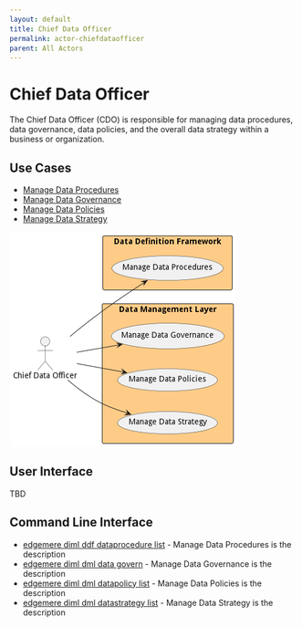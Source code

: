 ```yaml
---
layout: default
title: Chief Data Officer
permalink: actor-chiefdataofficer
parent: All Actors
---
```

# Chief Data Officer

The Chief Data Officer (CDO) is responsible for managing data procedures, data governance, data policies, and the overall data strategy within a business or organization.



## Use Cases

* [Manage Data Procedures](usecase-ManageDataProcedures)
* [Manage Data Governance](usecase-ManageDataGovernance)
* [Manage Data Policies](usecase-ManageDataPolicies)
* [Manage Data Strategy](usecase-ManageDataStrategy)


![Use Case Diagram](./UseCase.png)

## User Interface
TBD

## Command Line Interface
* [ edgemere diml ddf dataprocedure list](action--edgemere-diml-ddf-dataprocedure-list) - Manage Data Procedures is the description
* [ edgemere diml dml data govern](action--edgemere-diml-dml-data-govern) - Manage Data Governance is the description
* [ edgemere diml dml datapolicy list](action--edgemere-diml-dml-datapolicy-list) - Manage Data Policies is the description
* [ edgemere diml dml datastrategy list](action--edgemere-diml-dml-datastrategy-list) - Manage Data Strategy is the description
